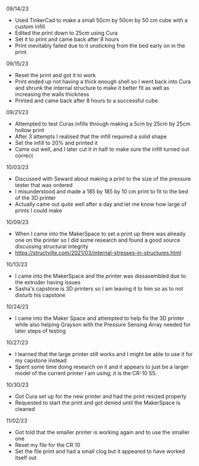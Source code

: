 09/14/23
- Used TinkerCad to make a small 50cm by 50cm by 50 cm cube with a custom infill
- Edited the print down to 25cm using Cura
- Set it to print and came back after 8 hours
- Print inevitably failed due to it unsticking from the bed early on in the print

09/15/23
- Reset the print and got it to work
- Print ended up not having a thick enough shell so I went back into Cura and shrunk the internal structure to make it better fit as well as increasing the walls thickness
- Printed and came back after 8 hours to a successful cube

09/21/23
- Attempted to test Curas infills through making a 5cm by 25cm by 25cm hollow print
- After 3 attempts I realised that the infill required a solid shape
- Set the infill to 20% and printed it
- Came out well, and I later cut it in half to make sure the infill turned out correct

10/03/23
- Discussed with Seward about making a print to the size of the pressure tester that was ordered
- I misunderstood and made a 185 by 185 by 10 cm print to fit to the bed of the 3D printer
- Actually came out quite well after a day and let me know how large of prints I could make

10/09/23
- When I came into the MakerSpace to set a print up there was already one on the printer so I did some research and found a good source discussing structural integrity
- https://structville.com/2021/03/internal-stresses-in-structures.html

10/13/23
- I came into the MakerSpace and the printer was dissasembled due to the extruder having issues
- Sasha's capstone is 3D printers so I am leaving it to him so as to not disturb his capstone

10/24/23
- I came into the Maker Space and attempted to help fix the 3D printer while also helping Grayson with the Pressure Sensing Array needed for later steps of testing

10/27/23
- I learned that the large printer still works and I might be able to use it for my capstone instead
- Spent some time doing research on it and it appears to just be a larger model of the current printer I am using; it is the CR-10 S5.

10/30/23
- Got Cura set up for the new printer and had the print resized properly
- Requested to start the print and got denied until the MakerSpace is cleaned

11/02/23
- Got told that the smaller printer is working again and to use the smaller one
- Reset my file for the CR 10
- Set the file print and had a small clog but it appeared to have worked itself out
